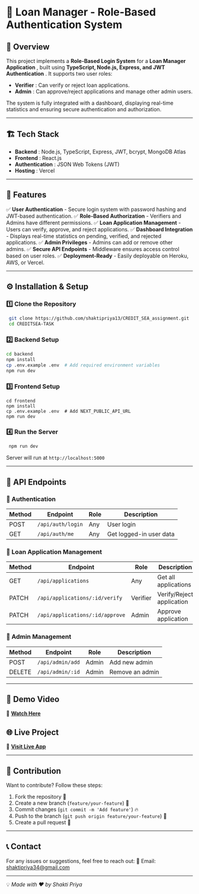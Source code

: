 # 🚀 Loan Manager - Role-Based Authentication System

## 📌 Overview

This project implements a **Role-Based Login System** for a **Loan Manager Application** , built using **TypeScript, Node.js, Express, and JWT Authentication** . It supports two user roles:

- **Verifier** : Can verify or reject loan applications.
- **Admin** : Can approve/reject applications and manage other admin users.

The system is fully integrated with a dashboard, displaying real-time statistics and ensuring secure authentication and authorization.

---

## 🏗️ Tech Stack

- **Backend** : Node.js, TypeScript, Express, JWT, bcrypt, MongoDB Atlas
- **Frontend** : React.js
- **Authentication** : JSON Web Tokens (JWT)
- **Hosting** : Vercel

---

## 🔑 Features

✅ **User Authentication** - Secure login system with password hashing and JWT-based authentication.
✅ **Role-Based Authorization** - Verifiers and Admins have different permissions.
✅ **Loan Application Management** - Users can verify, approve, and reject applications.
✅ **Dashboard Integration** - Displays real-time statistics on pending, verified, and rejected applications.
✅ **Admin Privileges** - Admins can add or remove other admins.
✅ **Secure API Endpoints** - Middleware ensures access control based on user roles.
✅ **Deployment-Ready** - Easily deployable on Heroku, AWS, or Vercel.

---

## ⚙️ Installation & Setup

### 1️⃣ Clone the Repository

```bash
 git clone https://github.com/shaktipriya13/CREDIT_SEA_assignment.git
 cd CREDITSEA-TASK
```

### 2️⃣ Backend Setup

```bash
cd backend
npm install
cp .env.example .env  # Add required environment variables
npm run dev
```

### 3️⃣ Frontend Setup

```env
cd frontend
npm install
cp .env.example .env  # Add NEXT_PUBLIC_API_URL
npm run dev
```

### 4️⃣ Run the Server

```bash
 npm run dev
```

Server will run at `http://localhost:5000`

---

## 🔄 API Endpoints

### 🔹 Authentication

| Method | Endpoint          | Role | Description             |
| ------ | ----------------- | ---- | ----------------------- |
| POST   | `/api/auth/login` | Any  | User login              |
| GET    | `/api/auth/me`    | Any  | Get logged-in user data |

### 🔹 Loan Application Management

| Method | Endpoint                        | Role     | Description               |
| ------ | ------------------------------- | -------- | ------------------------- |
| GET    | `/api/applications`             | Any      | Get all applications      |
| PATCH  | `/api/applications/:id/verify`  | Verifier | Verify/Reject application |
| PATCH  | `/api/applications/:id/approve` | Admin    | Approve application       |

### 🔹 Admin Management

| Method | Endpoint         | Role  | Description     |
| ------ | ---------------- | ----- | --------------- |
| POST   | `/api/admin/add` | Admin | Add new admin   |
| DELETE | `/api/admin/:id` | Admin | Remove an admin |

---

## 🎥 Demo Video

📌 **[Watch Here](https://chatgpt.com/c/your-video-link.com)**

## 🌐 Live Project

🚀 **[Visit Live App](https://testprjct-git-main-priyashakti68-gmailcoms-projects.vercel.app/)**

---

## 🤝 Contribution

Want to contribute? Follow these steps:

1. Fork the repository 🍴
2. Create a new branch (`feature/your-feature`) 🌱
3. Commit changes (`git commit -m 'Add feature'`) 🔥
4. Push to the branch (`git push origin feature/your-feature`) 🚀
5. Create a pull request 📌

---

## 📞 Contact

For any issues or suggestions, feel free to reach out:
📧 Email: shaktipriya34@gmail.com

---

💡 _Made with ❤️ by Shakti Priya_
